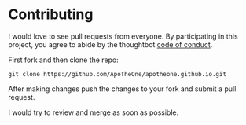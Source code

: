 # Contributing

I would love to see pull requests from everyone. By participating in this project, you
agree to abide by the thoughtbot [code of conduct].

[code of conduct]: https://github.com/ApoTheOne/apotheone.github.io/blob/master/CODE_OF_CONDUCT.md

First fork and then clone the repo:

    git clone https://github.com/ApoTheOne/apotheone.github.io.git

After making changes push the changes to your fork and submit a pull request.

I would try to review and merge as soon as possible.
